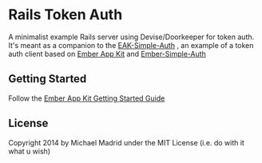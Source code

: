 # Rails Token Auth

A minimalist example Rails server using Devise/Doorkeeper for token auth. It's meant as a
companion to the [EAK-Simple-Auth](https://github.com/kagemusha/eak-simple-auth) , an example of a
token auth client based on [Ember App Kit](https://github.com/stefanpenner/ember-app-kit)
and [Ember-Simple-Auth](https://github.com/simplabs/ember-simple-auth)

## Getting Started

Follow the [Ember App Kit Getting Started Guide](http://iamstef.net/ember-app-kit/guides/getting-started.html)


## License

Copyright 2014 by Michael Madrid under the MIT License (i.e. do with it what u wish)

